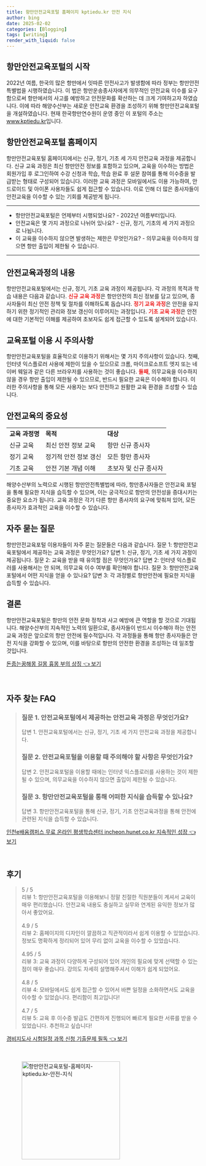 ```yaml
---
title: 항만안전교육포털 홈페이지 kptiedu.kr 안전 지식
author: bing
date: 2025-02-02
categories: [Blogging]
tags: [writing]
render_with_liquid: false
---
```



<h2 id='항만안전교육포털의 시작'>항만안전교육포털의 시작</h2>

<p>2022년 여름, 한국의 많은 항만에서 잇따른 안전사고가 발생함에 따라 정부는 항만안전특별법을 시행하였습니다. 이 법은 항만운송종사자에게 의무적인 안전교육 이수를 요구함으로써 항만에서의 사고를 예방하고 안전문화를 확산하는 데 크게 기여하고자 하였습니다. 이에 따라 해양수산부는 새로운 안전교육 환경을 조성하기 위해 항만안전교육포털을 개설하였습니다. 현재 한국항만연수원이 운영 중인 이 포털의 주소는 <a href="https://www.kptiedu.kr">www.kptiedu.kr</a>입니다.</p>

<h2 id='항만안전교육포털 홈페이지'>항만안전교육포털 홈페이지</h2>

<p>항만안전교육포털 홈페이지에서는 신규, 정기, 기초 세 가지 안전교육 과정을 제공합니다. 신규 교육 과정은 최신 항만안전 정보를 포함하고 있으며, 교육을 이수하는 방법은 회원가입 후 로그인하여 수강 신청과 학습, 학습 완료 후 설문 참여를 통해 이수증을 발급받는 형태로 구성되어 있습니다. 이러한 교육 과정은 모바일에서도 이용 가능하여, 안드로이드 및 아이폰 사용자들도 쉽게 접근할 수 있습니다. 이로 인해 더 많은 종사자들이 안전교육을 이수할 수 있는 기회를 제공받게 됩니다.</p>

<hr />

<ul>
    <li>항만안전교육포털은 언제부터 시행되었나요? - 2022년 여름부터입니다.</li>
    <li>안전교육은 몇 가지 과정으로 나뉘어 있나요? - 신규, 정기, 기초의 세 가지 과정으로 나뉩니다.</li>
    <li>이 교육을 이수하지 않으면 발생하는 제한은 무엇인가요? - 의무교육을 이수하지 않으면 항만 출입이 제한될 수 있습니다.</li>
</ul>

<hr />

<h2 id='안전교육과정의 내용'>안전교육과정의 내용</h2>

<p>항만안전교육포털에서는 신규, 정기, 기초 교육 과정이 제공됩니다. 각 과정의 목적과 학습 내용은 다음과 같습니다. <b><span style="color: #ee2323;">신규 교육 과정</span></b>은 항만안전의 최신 정보를 담고 있으며, 종사자들이 최신 안전 정책 및 절차를 이해하도록 돕습니다. <b><span style="color: #ee2323;">정기 교육 과정</span></b>은 안전을 유지하기 위한 정기적인 관리와 정보 갱신이 이루어지는 과정입니다. <b><span style="color: #ee2323;">기초 교육 과정</span></b>은 안전에 대한 기본적인 이해를 제공하여 초보자도 쉽게 접근할 수 있도록 설계되어 있습니다.</p>

<h2 id='교육포털 이용 시 주의사항'>교육포털 이용 시 주의사항</h2>

<p>항만안전교육포털을 효율적으로 이용하기 위해서는 몇 가지 주의사항이 있습니다. 첫째, 인터넷 익스플로러 사용에 제한이 있을 수 있으므로 크롬, 마이크로소프트 엣지 또는 네이버 웨일과 같은 다른 브라우저를 사용하는 것이 좋습니다. <b><span style="color: #ee2323;">둘째</span></b>, 의무교육을 이수하지 않을 경우 항만 출입이 제한될 수 있으므로, 반드시 필요한 교육은 이수해야 합니다. 이러한 주의사항을 통해 모든 사용자는 보다 안전하고 원활한 교육 환경을 조성할 수 있습니다.</p>

<h2 id='안전교육의 중요성'>안전교육의 중요성</h2>

<table>
    <tr>
        <td><b>교육 과정명</b></td>
        <td><b>목적</b></td>
        <td><b>대상</b></td>
    </tr>
    <tr>
        <td>신규 교육</td>
        <td>최신 안전 정보 교육</td>
        <td>항만 신규 종사자</td>
    </tr>
    <tr>
        <td>정기 교육</td>
        <td>정기적 안전 정보 갱신</td>
        <td>모든 항만 종사자</td>
    </tr>
    <tr>
        <td>기초 교육</td>
        <td>안전 기본 개념 이해</td>
        <td>초보자 및 신규 종사자</td>
    </tr>
</table>

<p>해양수산부의 노력으로 시행된 항만안전특별법에 따라, 항만종사자들은 안전교육 포털을 통해 필요한 지식을 습득할 수 있으며, 이는 궁극적으로 항만의 안전성을 증대시키는 중요한 요소가 됩니다. 교육 과정은 각기 다른 항만 종사자의 요구에 맞춰져 있어, 모든 종사자가 효과적인 교육을 이수할 수 있습니다.</p>

<h2 id='자주 묻는 질문'>자주 묻는 질문</h2>

<p>항만안전교육포털 이용자들이 자주 묻는 질문들은 다음과 같습니다. 질문 1: 항만안전교육포털에서 제공하는 교육 과정은 무엇인가요? 답변 1: 신규, 정기, 기초 세 가지 과정이 제공됩니다. 질문 2: 교육을 받을 때 유의할 점은 무엇인가요? 답변 2: 인터넷 익스플로러를 사용해서는 안 되며, 의무교육 이수 여부를 확인해야 합니다. 질문 3: 항만안전교육포털에서 어떤 지식을 얻을 수 있나요? 답변 3: 각 과정별로 항만안전에 필요한 지식을 습득할 수 있습니다.</p>

<h2 id='결론'>결론</h2>

<p>항만안전교육포털은 항만의 안전 문화 정착과 사고 예방에 큰 역할을 할 것으로 기대됩니다. 해양수산부의 지속적인 노력의 일환으로, 종사자들이 반드시 이수해야 하는 안전교육 과정은 앞으로의 항만 안전에 필수적입니다. 각 과정들을 통해 항만 종사자들은 안전 지식을 강화할 수 있으며, 이를 바탕으로 항만의 안전한 환경을 조성하는 데 일조할 것입니다.</p>


<p><a class="click-button" title="돈줍는꿈해몽 길몽 흉몽 부의 상징" href="https://adkhouse.github.io/posts/%EB%8F%88%EC%A4%8D%EB%8A%94%EA%BF%88%ED%95%B4%EB%AA%BD-%EA%B8%B8%EB%AA%BD-%ED%9D%89%EB%AA%BD-%EB%B6%80%EC%9D%98-%EC%83%81%EC%A7%95/" rel="dofollow">돈줍는꿈해몽 길몽 흉몽 부의 상징 👈 보기</a></p><br>
<h2 id='자주_찾는_FAQ'>자주 찾는 FAQ</h2>
<div itemscope="" itemtype="https://schema.org/FAQPage"> 
<blockquote> 
<div itemscope="" itemprop="mainEntity" itemtype="https://schema.org/Question"> 
<h3 itemprop="name">질문 1. 안전교육포털에서 제공하는 안전교육 과정은 무엇인가요?</h3> 
<div itemscope="" itemprop="acceptedAnswer" itemtype="https://schema.org/Answer"> 
<span itemprop="text"> 
<p>답변 1. 안전교육포털에서는 신규, 정기, 기초 세 가지 안전교육 과정을 제공합니다.</p> 
</span> 
</div> 
</div> 
<div itemscope="" itemprop="mainEntity" itemtype="https://schema.org/Question"> 
<h3 itemprop="name">질문 2. 안전교육포털을 이용할 때 주의해야 할 사항은 무엇인가요?</h3> 
<div itemscope="" itemprop="acceptedAnswer" itemtype="https://schema.org/Answer"> 
<span itemprop="text"> 
<p>답변 2. 안전교육포털을 이용할 때에는 인터넷 익스플로러를 사용하는 것이 제한될 수 있으며, 의무교육을 이수하지 않으면 출입이 제한될 수 있습니다.</p> 
</span> 
</div> 
</div> 
<div itemscope="" itemprop="mainEntity" itemtype="https://schema.org/Question"> 
<h3 itemprop="name">질문 3. 항만안전교육포털을 통해 어떠한 지식을 습득할 수 있나요?</h3> 
<div itemscope="" itemprop="acceptedAnswer" itemtype="https://schema.org/Answer"> 
<span itemprop="text"> 
<p>답변 3. 항만안전교육포털을 통해 신규, 정기, 기초 안전교육과정을 통해 안전에 관련된 지식을 습득할 수 있습니다.</p> 
</span> 
</div> 
</div> 
</blockquote> 
</div>
<p><a class="click-button" title="인천e배움캠퍼스 무료 온라인 평생학습센터 incheon.hunet.co.kr 지속적인 성장" href="https://adkhouse.github.io/posts/%EC%9D%B8%EC%B2%9Ce%EB%B0%B0%EC%9B%80%EC%BA%A0%ED%8D%BC%EC%8A%A4-%EB%AC%B4%EB%A3%8C-%EC%98%A8%EB%9D%BC%EC%9D%B8-%ED%8F%89%EC%83%9D%ED%95%99%EC%8A%B5%EC%84%BC%ED%84%B0-incheon.hunet.co.kr-%EC%A7%80%EC%86%8D%EC%A0%81%EC%9D%B8-%EC%84%B1%EC%9E%A5/" rel="dofollow">인천e배움캠퍼스 무료 온라인 평생학습센터 incheon.hunet.co.kr 지속적인 성장 👈 보기</a></p><br>
<h2 id='후기'>후기</h2>
<div itemscope itemtype="https://schema.org/Product">
  <blockquote>
  <div itemprop="review" itemscope itemtype="https://schema.org/Review">
      <div itemprop="reviewRating" itemscope itemtype="https://schema.org/Rating"> <span itemprop="ratingValue">5</span> / <span itemprop="bestRating">5</span> </div>
      <span itemprop="reviewBody">리뷰 1: 항만안전교육포털을 이용해보니 정말 친절한 직원분들이 계셔서 교육이 매우 편리했습니다. 안전교육 내용도 충실하고 실무와 연계된 유익한 정보가 많아서 좋았어요.</span>
  </div>
  <br>
  <div itemprop="review" itemscope itemtype="https://schema.org/Review">
      <div itemprop="reviewRating" itemscope itemtype="https://schema.org/Rating"> <span itemprop="ratingValue">4.9</span> / <span itemprop="bestRating">5</span> </div>
      <span itemprop="reviewBody">리뷰 2: 홈페이지의 디자인이 깔끔하고 직관적이라서 쉽게 이용할 수 있었습니다. 정보도 명확하게 정리되어 있어 무리 없이 교육을 이수할 수 있었습니다.</span>
  </div>
  <br>
  <div itemprop="review" itemscope itemtype="https://schema.org/Review">
      <div itemprop="reviewRating" itemscope itemtype="https://schema.org/Rating"> <span itemprop="ratingValue">4.95</span> / <span itemprop="bestRating">5</span> </div>
      <span itemprop="reviewBody">리뷰 3: 교육 과정이 다양하게 구성되어 있어 개인의 필요에 맞게 선택할 수 있는 점이 매우 좋습니다. 강의도 자세히 설명해주셔서 이해가 쉽게 되었어요.</span>
  </div>
  <br>
  <div itemprop="review" itemscope itemtype="https://schema.org/Review">
      <div itemprop="reviewRating" itemscope itemtype="https://schema.org/Rating"> <span itemprop="ratingValue">4.8</span> / <span itemprop="bestRating">5</span> </div>
      <span itemprop="reviewBody">리뷰 4: 모바일에서도 쉽게 접근할 수 있어서 바쁜 일정을 소화하면서도 교육을 이수할 수 있었습니다. 편리함이 최고입니다!</span>
  </div>
  <br>
  <div itemprop="review" itemscope itemtype="https://schema.org/Review">
      <div itemprop="reviewRating" itemscope itemtype="https://schema.org/Rating"> <span itemprop="ratingValue">4.7</span> / <span itemprop="bestRating">5</span> </div>
      <span itemprop="reviewBody">리뷰 5: 교육 후 이수증 발급도 간편하게 진행되어 빠르게 필요한 서류를 받을 수 있었습니다. 추천하고 싶습니다!</span>
  </div>
  </blockquote>
</div>
<p><a class="click-button" title="경비지도사 시험일정 과목 신청 기출문제 필독" href="https://adkhouse.github.io/posts/%EA%B2%BD%EB%B9%84%EC%A7%80%EB%8F%84%EC%82%AC-%EC%8B%9C%ED%97%98%EC%9D%BC%EC%A0%95-%EA%B3%BC%EB%AA%A9-%EC%8B%A0%EC%B2%AD-%EA%B8%B0%EC%B6%9C%EB%AC%B8%EC%A0%9C-%ED%95%84%EB%8F%85/" rel="dofollow">경비지도사 시험일정 과목 신청 기출문제 필독 👈 보기</a></p><br>
<figure class="image"><img src="https://adkhouse.github.io/assets/img/thumbnail/항만안전교육포털-홈페이지-kptiedu.kr-안전-지식.webp" alt="항만안전교육포털-홈페이지-kptiedu.kr-안전-지식" width="256" height="256"></figure>
